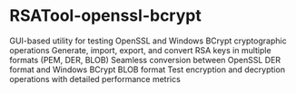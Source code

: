 # RSATool-openssl-bcrypt
GUI-based utility for testing OpenSSL and Windows BCrypt cryptographic operations Generate, import, export, and convert RSA keys in multiple formats (PEM, DER, BLOB) Seamless conversion between OpenSSL DER format and Windows BCrypt BLOB format Test encryption and decryption operations with detailed performance metrics

